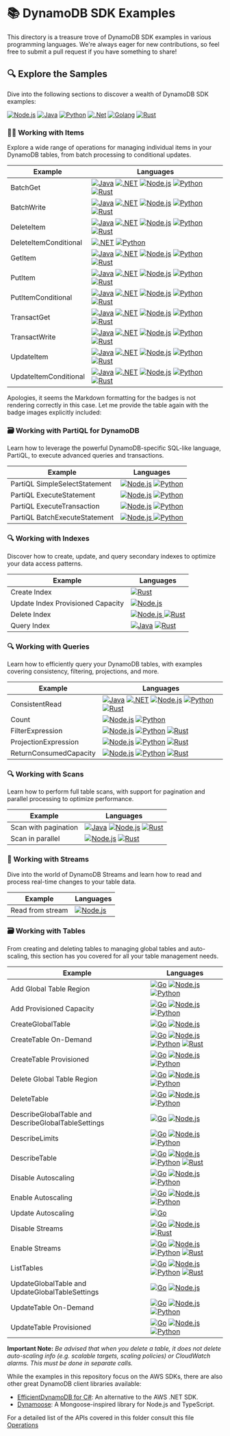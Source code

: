 # 📚 DynamoDB SDK Examples

This directory is a treasure trove of DynamoDB SDK examples in various programming languages. We're always eager for new contributions, so feel free to submit a pull request if you have something to share!

## 🔍 Explore the Samples

Dive into the following sections to discover a wealth of DynamoDB SDK examples:

[![Node.js](https://img.shields.io/badge/Node.js-339933?style=for-the-badge&logo=nodedotjs&logoColor=white)](./node.js/README.md) [![Java](https://img.shields.io/badge/Java-007396?style=for-the-badge&logo=openjdk&logoColor=white)](./java/README.md) [![Python](https://img.shields.io/badge/Python-3776AB?style=for-the-badge&logo=python&logoColor=white)](./python/README.md) [![.Net](https://img.shields.io/badge/.Net-512BD4?style=for-the-badge&logo=dotnet&logoColor=white)](./dotnet/README.md) [![Golang](https://img.shields.io/badge/Go-00ADD8?style=for-the-badge&logo=go&logoColor=white)](./golang/sdk_v1/README.md) [![Rust](https://img.shields.io/badge/Rust-000000?style=for-the-badge&logo=rust&logoColor=white)](./rust/README.md)

### 👨‍💻 Working with Items

Explore a wide range of operations for managing individual items in your DynamoDB tables, from batch processing to conditional updates.

| Example               | Languages                                                                                                                                                                                                                                                                                                                                                                                                                                                                                                                                                                                                                                                                                                                                                                                                                                                                                                                                              |
| --------------------- |--------------------------------------------------------------------------------------------------------------------------------------------------------------------------------------------------------------------------------------------------------------------------------------------------------------------------------------------------------------------------------------------------------------------------------------------------------------------------------------------------------------------------------------------------------------------------------------------------------------------------------------------------------------------------------------------------------------------------------------------------------------------------------------------------------------------------------------------------------------------------------------------------------------------------------------------------------|
| BatchGet              | [<img src="https://img.shields.io/badge/Java-007396?style=flat-square&logo=openjdk&logoColor=white" alt="Java" >](./java/sdk_v1/data_plane/WorkingWithItems/BatchGetItem.java) [<img src="https://img.shields.io/badge/.NET-512BD4?style=flat-square&logo=dotnet&logoColor=white" alt=".NET" >](./dotnet/sdk_v2/WorkingWithItems/BatchGetItem.cs) [<img src="https://img.shields.io/badge/Node.js-339933?style=flat-square&logo=nodedotjs&logoColor=white" alt="Node.js" >](./node.js/sdk_v3/data_plane/WorkingWithItems/batch-get.js) [<img src="https://img.shields.io/badge/Python-3776AB?style=flat-square&logo=python&logoColor=white" alt="Python" >](./python/data_plane/WorkingWithItems/batch_get.py) [<img src="https://img.shields.io/badge/Rust-000000?style=flat-square&logo=rust&logoColor=white" alt="Rust" >](./rust/data_plane/working_with_items/src/batch-get/main.rs)                                                              |
| BatchWrite            | [<img src="https://img.shields.io/badge/Java-007396?style=flat-square&logo=openjdk&logoColor=white" alt="Java" >](./java/sdk_v1/data_plane/WorkingWithItems/BatchWriteItem.java) [<img src="https://img.shields.io/badge/.NET-512BD4?style=flat-square&logo=dotnet&logoColor=white" alt=".NET" >](./dotnet/sdk_v2/WorkingWithItems//BatchWriteItem.cs) [<img src="https://img.shields.io/badge/Node.js-339933?style=flat-square&logo=nodedotjs&logoColor=white" alt="Node.js" >](./node.js/sdk_v3/data_plane/WorkingWithItems/batch-write.js) [<img src="https://img.shields.io/badge/Python-3776AB?style=flat-square&logo=python&logoColor=white" alt="Python" >](./python/data_plane/WorkingWithItems/batch_write.py) [<img src="https://img.shields.io/badge/Rust-000000?style=flat-square&logo=rust&logoColor=white" alt="Rust" >](./rust/data_plane/working_with_items/src/batch-write/main.rs)                                                   |
| DeleteItem            | [<img src="https://img.shields.io/badge/Java-007396?style=flat-square&logo=openjdk&logoColor=white" alt="Java" >](./java/sdk_v1/data_plane/WorkingWithItems/DeleteItem.java) [<img src="https://img.shields.io/badge/.NET-512BD4?style=flat-square&logo=dotnet&logoColor=white" alt=".NET" >](./dotnet/sdk_v2/WorkingWithItems/DeleteItem.cs) [<img src="https://img.shields.io/badge/Node.js-339933?style=flat-square&logo=nodedotjs&logoColor=white" alt="Node.js" >](./node.js/sdk_v3/data_plane/WorkingWithItems/delete-item.js) [<img src="https://img.shields.io/badge/Python-3776AB?style=flat-square&logo=python&logoColor=white" alt="Python" >](./python/data_plane/WorkingWithItems/delete_item.py) [<img src="https://img.shields.io/badge/Rust-000000?style=flat-square&logo=rust&logoColor=white" alt="Rust" >](./rust/data_plane/working_with_items/src/delete-item/main.rs)                                                            |
| DeleteItemConditional | [<img src="https://img.shields.io/badge/.NET-512BD4?style=flat-square&logo=dotnet&logoColor=white" alt=".NET" >](./dotnet/sdk_v2/WorkingWithItems/DeleteItemConditional.cs) [<img src="https://img.shields.io/badge/Python-3776AB?style=flat-square&logo=python&logoColor=white" alt="Python" >](./python/data_plane/WorkingWithItems/delete_item2.py)                                                                                                                                                                                                                                                                                                                                                                                                                                                                                                                                                                                                 |
| GetItem               | [<img src="https://img.shields.io/badge/Java-007396?style=flat-square&logo=openjdk&logoColor=white" alt="Java" >](./java/sdk_v1/data_plane/WorkingWithItems/GetItem.java) [<img src="https://img.shields.io/badge/.NET-512BD4?style=flat-square&logo=dotnet&logoColor=white" alt=".NET" >](./dotnet/sdk_v2/WorkingWithItems/GetItem.cs) [<img src="https://img.shields.io/badge/Node.js-339933?style=flat-square&logo=nodedotjs&logoColor=white" alt="Node.js" >](./node.js/sdk_v3/data_plane/WorkingWithItems//get-item.js) [<img src="https://img.shields.io/badge/Python-3776AB?style=flat-square&logo=python&logoColor=white" alt="Python" >](./python/data_plane/WorkingWithItems/get_item.py) [<img src="https://img.shields.io/badge/Rust-000000?style=flat-square&logo=rust&logoColor=white" alt="Rust" >](./rust/data_plane/working_with_items/src/put-item/main.rs)                                                                          |
| PutItem               | [<img src="https://img.shields.io/badge/Java-007396?style=flat-square&logo=openjdk&logoColor=white" alt="Java" >](./java/sdk_v1/data_plane/WorkingWithItems/PutItem.java) [<img src="https://img.shields.io/badge/.NET-512BD4?style=flat-square&logo=dotnet&logoColor=white" alt=".NET" >](./dotnet/sdk_v2/WorkingWithItems/PutItem.cs) [<img src="https://img.shields.io/badge/Node.js-339933?style=flat-square&logo=nodedotjs&logoColor=white" alt="Node.js" >](./node.js/sdk_v3/data_plane/WorkingWithItems//put-item.js) [<img src="https://img.shields.io/badge/Python-3776AB?style=flat-square&logo=python&logoColor=white" alt="Python" >](./python/data_plane/WorkingWithItems/put_item.py) [<img src="https://img.shields.io/badge/Rust-000000?style=flat-square&logo=rust&logoColor=white" alt="Rust" >](./rust/data_plane/working_with_items/put-item/main.rs)                                                                              |
| PutItemConditional    | [<img src="https://img.shields.io/badge/Java-007396?style=flat-square&logo=openjdk&logoColor=white" alt="Java" >](./java/sdk_v1/data_plane/WorkingWithItems/PutItemConditional.java) [<img src="https://img.shields.io/badge/.NET-512BD4?style=flat-square&logo=dotnet&logoColor=white" alt=".NET" >](./dotnet/sdk_v2/WorkingWithItems/PutItemConditional.cs) [<img src="https://img.shields.io/badge/Node.js-339933?style=flat-square&logo=nodedotjs&logoColor=white" alt="Node.js" >](./node.js/sdk_v3/data_plane/WorkingWithItems//put-item-conditional.js) [<img src="https://img.shields.io/badge/Python-3776AB?style=flat-square&logo=python&logoColor=white" alt="Python" >](./python/data_plane/WorkingWithItems/put_item_conditional.py) [<img src="https://img.shields.io/badge/Rust-000000?style=flat-square&logo=rust&logoColor=white" alt="Rust" >](./rust/data_plane/working_with_items/conditional-put-item/main.rs)                    |
| TransactGet           | [<img src="https://img.shields.io/badge/Java-007396?style=flat-square&logo=openjdk&logoColor=white" alt="Java" >](./java/sdk_v1/data_plane/WorkingWithItems/TransactGetItem.java) [<img src="https://img.shields.io/badge/.NET-512BD4?style=flat-square&logo=dotnet&logoColor=white" alt=".NET" >](./dotnet/sdk_v2/WorkingWithItems/TransactGetItems.cs) [<img src="https://img.shields.io/badge/Node.js-339933?style=flat-square&logo=nodedotjs&logoColor=white" alt="Node.js" >](./node.js/sdk_v3/data_plane/WorkingWithItems//transact-get.js) [<img src="https://img.shields.io/badge/Python-3776AB?style=flat-square&logo=python&logoColor=white" alt="Python" >](./python/data_plane/WorkingWithItems/transact_get.py) [<img src="https://img.shields.io/badge/Rust-000000?style=flat-square&logo=rust&logoColor=white" alt="Rust" >](./rust/data_plane/working_with_items/src/get-item/main.rs)                                                 |
| TransactWrite         | [<img src="https://img.shields.io/badge/Java-007396?style=flat-square&logo=openjdk&logoColor=white" alt="Java" >](./java/sdk_v1/data_plane/WorkingWithItems/TransactWriteItem.java) [<img src="https://img.shields.io/badge/.NET-512BD4?style=flat-square&logo=dotnet&logoColor=white" alt=".NET" >](./dotnet/sdk_v2/WorkingWithItems/TransactWriteItems.cs) [<img src="https://img.shields.io/badge/Node.js-339933?style=flat-square&logo=nodedotjs&logoColor=white" alt="Node.js" >](./node.js/sdk_v3/data_plane/WorkingWithItems//transact-write.js) [<img src="https://img.shields.io/badge/Python-3776AB?style=flat-square&logo=python&logoColor=white" alt="Python" >](./python/data_plane/WorkingWithItems/transact_write.py) [<img src="https://img.shields.io/badge/Rust-000000?style=flat-square&logo=rust&logoColor=white" alt="Rust" >](./rust/data_plane/working_with_items/src/transact-put/main.rs)                                     |
| UpdateItem            | [<img src="https://img.shields.io/badge/Java-007396?style=flat-square&logo=openjdk&logoColor=white" alt="Java" >](./java/sdk_v1/data_plane/WorkingWithItems/UpdateItem.java) [<img src="https://img.shields.io/badge/.NET-512BD4?style=flat-square&logo=dotnet&logoColor=white" alt=".NET" >](./dotnet/sdk_v2/WorkingWithItems/UpdateItem.cs) [<img src="https://img.shields.io/badge/Node.js-339933?style=flat-square&logo=nodedotjs&logoColor=white" alt="Node.js" >](./node.js/sdk_v3/data_plane/WorkingWithItems//update-item.js) [<img src="https://img.shields.io/badge/Python-3776AB?style=flat-square&logo=python&logoColor=white" alt="Python" >](./python/data_plane/WorkingWithItems/updating_item.py) [<img src="https://img.shields.io/badge/Rust-000000?style=flat-square&logo=rust&logoColor=white" alt="Rust" >](./rust/data_plane/working_with_items/src/update-item/main.rs)                                                         |
| UpdateItemConditional | [<img src="https://img.shields.io/badge/Java-007396?style=flat-square&logo=openjdk&logoColor=white" alt="Java" >](./java/sdk_v1/data_plane/WorkingWithItems/UpdateItemConditional.java) [<img src="https://img.shields.io/badge/.NET-512BD4?style=flat-square&logo=dotnet&logoColor=white" alt=".NET" >](./dotnet/sdk_v2/WorkingWithItems/UpdateItemConditional.cs) [<img src="https://img.shields.io/badge/Node.js-339933?style=flat-square&logo=nodedotjs&logoColor=white" alt="Node.js" >](./node.js/sdk_v3/data_plane/WorkingWithItems//update-item-conditional.js) [<img src="https://img.shields.io/badge/Python-3776AB?style=flat-square&logo=python&logoColor=white" alt="Python" >](./python/data_plane/WorkingWithItems/update_item_conditional.py) [<img src="https://img.shields.io/badge/Rust-000000?style=flat-square&logo=rust&logoColor=white" alt="Rust" >](./rust/data_plane/working_with_items/src/conditional-update-item/main.rs) |

Apologies, it seems the Markdown formatting for the badges is not rendering correctly in this case. Let me provide the table again with the badge images explicitly included:

### 🗃️ Working with PartiQL for DynamoDB

Learn how to leverage the powerful DynamoDB-specific SQL-like language, PartiQL, to execute advanced queries and transactions.

| Example                       | Languages                                                                                                                                                                                                                                                                                                                                                        |
| ----------------------------- |------------------------------------------------------------------------------------------------------------------------------------------------------------------------------------------------------------------------------------------------------------------------------------------------------------------------------------------------------------------|
| PartiQL SimpleSelectStatement | [![Node.js](https://img.shields.io/badge/Node.js-339933?style=flat-square&logo=nodedotjs&logoColor=white)](./node.js/sdk_v3/data_plane/WorkingWithPartiQL/simple-select-statement.js) [![Python](https://img.shields.io/badge/Python-3776AB?style=flat-square&logo=python&logoColor=white)](./python/data_plane/WorkingWithPartiQL/simple-select-statement.py)   |
| PartiQL ExecuteStatement      | [![Node.js](https://img.shields.io/badge/Node.js-339933?style=flat-square&logo=nodedotjs&logoColor=white)](./node.js/sdk_v3/data_plane/WorkingWithPartiQL/execute-statement.js) [![Python](https://img.shields.io/badge/Python-3776AB?style=flat-square&logo=python&logoColor=white)](./python/data_plane/WorkingWithPartiQL/execute-statement.py)               |
| PartiQL ExecuteTransaction    | [![Node.js](https://img.shields.io/badge/Node.js-339933?style=flat-square&logo=nodedotjs&logoColor=white)](./node.js/sdk_v3/data_plane/WorkingWithPartiQL/execute-transaction.js) [![Python](https://img.shields.io/badge/Python-3776AB?style=flat-square&logo=python&logoColor=white)](./python/data_plane/WorkingWithPartiQL/execute-transaction.py)           |
| PartiQL BatchExecuteStatement | [![Node.js](https://img.shields.io/badge/Node.js-339933?style=flat-square&logo=nodedotjs&logoColor=white) ](./node.js/sdk_v3/data_plane/WorkingWithPartiQL/batch-execute-statement.js) [![Python](https://img.shields.io/badge/Python-3776AB?style=flat-square&logo=python&logoColor=white) ](./python/data_plane/WorkingWithPartiQL/batch-execute-statement.py) |

### 🔍 Working with Indexes

Discover how to create, update, and query secondary indexes to optimize your data access patterns.

| Example                           | Languages                                                                                                                                                                                                                                                                                                                                      |
| --------------------------------- |------------------------------------------------------------------------------------------------------------------------------------------------------------------------------------------------------------------------------------------------------------------------------------------------------------------------------------------------|
| Create Index                      | [![Rust](https://img.shields.io/badge/Rust-000000?style=flat-square&logo=rust&logoColor=white)](./rust/data_plane/working_with_indexes/src/create-index/main.rs)                                                                                                                                                                               |
| Update Index Provisioned Capacity | [![Node.js](https://img.shields.io/badge/Node.js-339933?style=flat-square&logo=nodedotjs&logoColor=white) ](./node.js/sdk_v3/control_plane/WorkingWithIndexes/UpdateIndexProvisionedCapacity.js)                                                                                                                                               |
| Delete Index                      | [![Node.js](https://img.shields.io/badge/Node.js-339933?style=flat-square&logo=nodedotjs&logoColor=white) ](./node.js/sdk_v3/control_plane/WorkingWithIndexes/DeleteIndex.js) [![Rust](https://img.shields.io/badge/Rust-000000?style=flat-square&logo=rust&logoColor=white)](./rust/data_plane/working_with_indexes/src/delete-index/main.rs) |
| Query Index                       | [![Java](https://img.shields.io/badge/Java-007396?style=flat-square&logo=openjdk&logoColor=white)](./java/sdk_v1/data_plane/WorkingWithIndexes/TableAsyncQueryIndex.java) [![Rust](https://img.shields.io/badge/Rust-000000?style=flat-square&logo=rust&logoColor=white)](./rust/data_plane/working_with_indexes/src/query-index/main.rs)      |

### 🔍 Working with Queries

Learn how to efficiently query your DynamoDB tables, with examples covering consistency, filtering, projections, and more.

| Example                | Languages                                                                                                                                                                                                                                                                                                                                                                                                                                                                                                                                                                                                                                                                                                                                                                                                                                                             |
| ---------------------- |-----------------------------------------------------------------------------------------------------------------------------------------------------------------------------------------------------------------------------------------------------------------------------------------------------------------------------------------------------------------------------------------------------------------------------------------------------------------------------------------------------------------------------------------------------------------------------------------------------------------------------------------------------------------------------------------------------------------------------------------------------------------------------------------------------------------------------------------------------------------------|
| ConsistentRead         | [![Java](https://img.shields.io/badge/Java-007396?style=flat-square&logo=openjdk&logoColor=white)](./java/sdk_v1/data_plane/WorkingWithQueries/TableAsyncQuery.java) [![.NET](https://img.shields.io/badge/.NET-512BD4?style=flat-square&logo=dotnet&logoColor=white)](./dotnet/sdk_v2/WorkingWithQueries/QueryConsistentRead.cs) [![Node.js](https://img.shields.io/badge/Node.js-339933?style=flat-square&logo=nodedotjs&logoColor=white)](./node.js/sdk_v3/data_plane/WorkingWithQueries/query-consistent-read.js) [![Python](https://img.shields.io/badge/Python-3776AB?style=flat-square&logo=python&logoColor=white)](./python/data_plane/WorkingWithQueries/query-consistent-read.py) [![Rust](https://img.shields.io/badge/Rust-000000?style=flat-square&logo=rust&logoColor=white)](./rust/data_plane/working_with_queries/src/query-consistent-read/main.rs) |
| Count                  | [![Node.js](https://img.shields.io/badge/Node.js-339933?style=flat-square&logo=nodedotjs&logoColor=white)](./node.js/sdk_v3/data_plane/WorkingWithQueries/query-scan-count.js) [![Python](https://img.shields.io/badge/Python-3776AB?style=flat-square&logo=python&logoColor=white)](./python/data_plane/WorkingWithQueries/query-scan-count.py)                                                                                                                                                                                                                                                                                                                                                                                                                                                                                                                      |
| FilterExpression       | [![Node.js](https://img.shields.io/badge/Node.js-339933?style=flat-square&logo=nodedotjs&logoColor=white)](./node.js/sdk_v3/data_plane/WorkingWithQueries/query-filter-expression.js) [![Python](https://img.shields.io/badge/Python-3776AB?style=flat-square&logo=python&logoColor=white)](./python/data_plane/WorkingWithQueries/query_filter_expression.py) [![Rust](https://img.shields.io/badge/Rust-000000?style=flat-square&logo=rust&logoColor=white)](./rust/data_plane/working_with_queries/src/query-scan-filter/main.rs)                                                                                                                                                                                                                                                                                                                                  |
| ProjectionExpression   | [![Node.js](https://img.shields.io/badge/Node.js-339933?style=flat-square&logo=nodedotjs&logoColor=white)](./node.js/sdk_v3/data_plane/WorkingWithQueries/query-projection-expression.js) [![Python](https://img.shields.io/badge/Python-3776AB?style=flat-square&logo=python&logoColor=white)](./python/data_plane/WorkingWithQueries/query_projection_expression.py) [![Rust](https://img.shields.io/badge/Rust-000000?style=flat-square&logo=rust&logoColor=white)](./rust/data_plane/working_with_queries/src/query-projection/main.rs)                                                                                                                                                                                                                                                                                                                           |
| ReturnConsumedCapacity | [![Node.js](https://img.shields.io/badge/Node.js-339933?style=flat-square&logo=nodedotjs&logoColor=white)](./node.js/sdk_v3/data_plane/WorkingWithQueries/query-return-consumed-capacity.js) [![Python](https://img.shields.io/badge/Python-3776AB?style=flat-square&logo=python&logoColor=white)](./python/data_plane/WorkingWithQueries/query-return-consumed-capacity.py) [![Rust](https://img.shields.io/badge/Rust-000000?style=flat-square&logo=rust&logoColor=white)](./rust/data_plane/working_with_queries/src/query-consumed-capacity/main.rs)                                                                                                                                                                                                                                                                                                              |

### 🔍 Working with Scans

Learn how to perform full table scans, with support for pagination and parallel processing to optimize performance.

| Example              | Languages                                                                                                                                                                                                                                                                                                                                                                                                                                                                                                                      |
| -------------------- |--------------------------------------------------------------------------------------------------------------------------------------------------------------------------------------------------------------------------------------------------------------------------------------------------------------------------------------------------------------------------------------------------------------------------------------------------------------------------------------------------------------------------------|
| Scan with pagination | [![Java](https://img.shields.io/badge/Java-007396?style=flat-square&logo=openjdk&logoColor=white)](./java/sdk_v1/data_plane/WorkingWithScans/TableAsyncScan.java) [![Node.js](https://img.shields.io/badge/Node.js-339933?style=flat-square&logo=nodedotjs&logoColor=white)](./node.js/sdk_v3/data_plane/WorkingWithScans/scan-fetch-all-pagination.js) [![Rust](https://img.shields.io/badge/Rust-000000?style=flat-square&logo=rust&logoColor=white)](./rust/data_plane/working_with_scans/src/scan-with-pagination/main.rs) |
| Scan in parallel     | [![Node.js](https://img.shields.io/badge/Node.js-339933?style=flat-square&logo=nodedotjs&logoColor=white)](./node.js/sdk_v3/data_plane/WorkingWithScans/scan-parallel-segments.js) [![Rust](https://img.shields.io/badge/Rust-000000?style=flat-square&logo=rust&logoColor=white)](./rust/data_plane/working_with_scans/src/scan-in-parallel/main.rs)                                                                                                                                                                          |

### 🌊 Working with Streams

Dive into the world of DynamoDB Streams and learn how to read and process real-time changes to your table data.

| Example          | Languages                                                                                                                                                                 |
| ---------------- |---------------------------------------------------------------------------------------------------------------------------------------------------------------------------|
| Read from stream | [![Node.js](https://img.shields.io/badge/Node.js-339933?style=flat-square&logo=nodedotjs&logoColor=white)](./node.js/sdk_v3/data_plane/WorkingWithStreams/read-stream.js) |

### 🗃️ Working with Tables

From creating and deleting tables to managing global tables and auto-scaling, this section has you covered for all your table management needs.

| Example                                             | Languages                                                                                                                                                                                                                                                                                                                                                                                                                                                                                                                                                                                                                                                                                                             |
| --------------------------------------------------- |-----------------------------------------------------------------------------------------------------------------------------------------------------------------------------------------------------------------------------------------------------------------------------------------------------------------------------------------------------------------------------------------------------------------------------------------------------------------------------------------------------------------------------------------------------------------------------------------------------------------------------------------------------------------------------------------------------------------------|
| Add Global Table Region                             | [![Go](https://img.shields.io/badge/Go-00ADD8?style=flat-square&logo=go&logoColor=white)](./golang/sdk_v1/WorkingWithTables/addGlobalTableRegion/addGlobalTableRegion.go) [![Node.js](https://img.shields.io/badge/Node.js-339933?style=flat-square&logo=nodedotjs&logoColor=white)](./node.js/sdk_v3/control_plane/WorkingWithTables/add-global-table-region.js) [![Python](https://img.shields.io/badge/Python-3776AB?style=flat-square&logo=python&logoColor=white)](./python/control_plane/WorkingWithTables/add_global_table_region.py)                                                                                                                                                                          |
| Add Provisioned Capacity                            | [![Go](https://img.shields.io/badge/Go-00ADD8?style=flat-square&logo=go&logoColor=white)](./golang/sdk_v1/WorkingWithTables/addProvisionedCapacity/addProvisionedCapacity.go) [![Node.js](https://img.shields.io/badge/Node.js-339933?style=flat-square&logo=nodedotjs&logoColor=white)](./node.js/sdk_v3/control_plane/WorkingWithTables/add_provisioned_capacity.js) [![Python](https://img.shields.io/badge/Python-3776AB?style=flat-square&logo=python&logoColor=white)](./python/control_plane/WorkingWithTables/add_provisioned_capacity.py)                                                                                                                                                                    |
| CreateGlobalTable                                   | [![Go](https://img.shields.io/badge/Go-00ADD8?style=flat-square&logo=go&logoColor=white)](./golang/sdk_v1/WorkingWithTables/createGlobalTable/createGlobalTable.go) [![Node.js](https://img.shields.io/badge/Node.js-339933?style=flat-square&logo=nodedotjs&logoColor=white)](./node.js/sdk_v3/control_plane/WorkingWithTables/create-global-table.js)                                                                                                                                                                                                                                                                                                                                                               |
| CreateTable On-Demand                               | [![Go](https://img.shields.io/badge/Go-00ADD8?style=flat-square&logo=go&logoColor=white)](./golang/sdk_v1/WorkingWithTables/createTableOnDemand/createTableOnDemand.go) [![Node.js](https://img.shields.io/badge/Node.js-339933?style=flat-square&logo=nodedotjs&logoColor=white)](./node.js/sdk_v3/control_plane/WorkingWithTables/create_table_on_demand.js) [![Python](https://img.shields.io/badge/Python-3776AB?style=flat-square&logo=python&logoColor=white)](./python/control_plane/WorkingWithTables/create_table_on-demand.py) [![Rust](https://img.shields.io/badge/Rust-000000?style=flat-square&logo=rust&logoColor=white)](./rust/control_plane/working_with_tables/src/create-table-on-demand/main.rs) |
| CreateTable Provisioned                             | [![Go](https://img.shields.io/badge/Go-00ADD8?style=flat-square&logo=go&logoColor=white)](./golang/sdk_v1/WorkingWithTables/createTableProvisioned/createTableProvisioned.go) [![Node.js](https://img.shields.io/badge/Node.js-339933?style=flat-square&logo=nodedotjs&logoColor=white)](./node.js/sdk_v3/control_plane/WorkingWithTables/create_table_provisioned.js) [![Python](https://img.shields.io/badge/Python-3776AB?style=flat-square&logo=python&logoColor=white)](./python/control_plane/WorkingWithTables/create_table_provisioned.py)                                                                                                                                                                    |
| Delete Global Table Region                          | [![Go](https://img.shields.io/badge/Go-00ADD8?style=flat-square&logo=go&logoColor=white)](./golang/sdk_v1/WorkingWithTables/deleteGlobalTableRegion/deleteGlobalTableRegion.go) [![Node.js](https://img.shields.io/badge/Node.js-339933?style=flat-square&logo=nodedotjs&logoColor=white)](./node.js/sdk_v3/control_plane/WorkingWithTables/delete-global-table-region.js) [![Python](https://img.shields.io/badge/Python-3776AB?style=flat-square&logo=python&logoColor=white)](./python/control_plane/WorkingWithTables/delete_global_table_region.py)                                                                                                                                                              |
| DeleteTable                                         | [![Go](https://img.shields.io/badge/Go-00ADD8?style=flat-square&logo=go&logoColor=white)](./golang/sdk_v1/WorkingWithTables/deleteTable/deleteTable.go) [![Node.js](https://img.shields.io/badge/Node.js-339933?style=flat-square&logo=nodedotjs&logoColor=white)](./node.js/sdk_v3/control_plane/WorkingWithTables/delete_table.js) [![Python](https://img.shields.io/badge/Python-3776AB?style=flat-square&logo=python&logoColor=white)](./python/control_plane/WorkingWithTables/delete_table.py)                                                                                                                                                                                                                  |
| DescribeGlobalTable and DescribeGlobalTableSettings | [![Go](https://img.shields.io/badge/Go-00ADD8?style=flat-square&logo=go&logoColor=white)](./golang/sdk_v1/WorkingWithTables/describeGlobalTable/describeGlobalTable.go) [![Node.js](https://img.shields.io/badge/Node.js-339933?style=flat-square&logo=nodedotjs&logoColor=white)](./node.js/sdk_v3/control_plane/WorkingWithTables/describe-global-table-and-global-table-settings.js)                                                                                                                                                                                                                                                                                                                               |
| DescribeLimits                                      | [![Go](https://img.shields.io/badge/Go-00ADD8?style=flat-square&logo=go&logoColor=white)](./golang/sdk_v1/WorkingWithTables/describeLimits/describeLimits.go) [![Node.js](https://img.shields.io/badge/Node.js-339933?style=flat-square&logo=nodedotjs&logoColor=white)](./node.js/sdk_v3/control_plane/WorkingWithTables/describe_limits.js) [![Python](https://img.shields.io/badge/Python-3776AB?style=flat-square&logo=python&logoColor=white)](./python/control_plane/WorkingWithTables/describe_limits.py)                                                                                                                                                                                                      |
| DescribeTable                                       | [![Go](https://img.shields.io/badge/Go-00ADD8?style=flat-square&logo=go&logoColor=white)](./golang/sdk_v1/WorkingWithTables/describeTable/describeTable.go) [![Node.js](https://img.shields.io/badge/Node.js-339933?style=flat-square&logo=nodedotjs&logoColor=white)](./node.js/sdk_v3/control_plane/WorkingWithTables/describe_table.js) [![Python](https://img.shields.io/badge/Python-3776AB?style=flat-square&logo=python&logoColor=white)](./python/control_plane/WorkingWithTables/describe_table.py) [![Rust](https://img.shields.io/badge/Rust-000000?style=flat-square&logo=rust&logoColor=white)](./rust/control_plane/working_with_tables/src/describe-table/main.rs)                                     |
| Disable Autoscaling                                 | [![Go](https://img.shields.io/badge/Go-00ADD8?style=flat-square&logo=go&logoColor=white)](./golang/sdk_v1/WorkingWithTables/disableAutoscaling/disableAutoscaling.go) [![Node.js](https://img.shields.io/badge/Node.js-339933?style=flat-square&logo=nodedotjs&logoColor=white)](./node.js/sdk_v3/control_plane/WorkingWithTables/disable_auto_scaling.js) [![Python](https://img.shields.io/badge/Python-3776AB?style=flat-square&logo=python&logoColor=white)](./python/control_plane/WorkingWithTables/disable_auto-scaling.py)                                                                                                                                                                                    |
| Enable Autoscaling                                  | [![Go](https://img.shields.io/badge/Go-00ADD8?style=flat-square&logo=go&logoColor=white)](./golang/sdk_v1/WorkingWithTables/enableAutoscaling/enableAutoscaling.go) [![Node.js](https://img.shields.io/badge/Node.js-339933?style=flat-square&logo=nodedotjs&logoColor=white)](./node.js/sdk_v3/control_plane/WorkingWithTables/enable_auto_scaling_v2.js) [![Python](https://img.shields.io/badge/Python-3776AB?style=flat-square&logo=python&logoColor=white)](./python/control_plane/WorkingWithTables/enable_auto-scaling.py)                                                                                                                                                                                     |
| Update Autoscaling                                  | [![Go](https://img.shields.io/badge/Go-00ADD8?style=flat-square&logo=go&logoColor=white)](./golang/sdk_v1/WorkingWithTables/updateAutoscaling/updateAutoscaling.go)                                                                                                                                                                                                                                                                                                                                                                                                                                                                                                                                                   |
| Disable Streams                                     | [![Go](https://img.shields.io/badge/Go-00ADD8?style=flat-square&logo=go&logoColor=white)](./golang/sdk_v1/WorkingWithTables/disableStreams/disableStreams.go) [![Node.js](https://img.shields.io/badge/Node.js-339933?style=flat-square&logo=nodedotjs&logoColor=white)](./node.js/sdk_v3/control_plane/WorkingWithTables/disable_streams.js) [![Rust](https://img.shields.io/badge/Rust-000000?style=flat-square&logo=rust&logoColor=white)](./rust/working_with_streams/src/disable-update-streams/main.rs)                                                                                                                                                                                                         |
| Enable Streams                                      | [![Go](https://img.shields.io/badge/Go-00ADD8?style=flat-square&logo=go&logoColor=white)](./golang/sdk_v1/WorkingWithTables/enableStreams/enableStreams.go) [![Node.js](https://img.shields.io/badge/Node.js-339933?style=flat-square&logo=nodedotjs&logoColor=white)](./node.js/sdk_v3/control_plane/WorkingWithTables/enable_streams.js) [![Python](https://img.shields.io/badge/Python-3776AB?style=flat-square&logo=python&logoColor=white)](./python/control_plane/WorkingWithTables/enable_streams.py) [![Rust](https://img.shields.io/badge/Rust-000000?style=flat-square&logo=rust&logoColor=white)](./rust/data_plane/working_with_streams/src/enable-update-streams/main.rs)                                |
| ListTables                                          | [![Go](https://img.shields.io/badge/Go-00ADD8?style=flat-square&logo=go&logoColor=white)](./golang/sdk_v1/WorkingWithTables/listTables/listTables.go) [![Node.js](https://img.shields.io/badge/Node.js-339933?style=flat-square&logo=nodedotjs&logoColor=white)](./node.js/sdk_v3/control_plane/WorkingWithTables/list_tables.js) [![Python](https://img.shields.io/badge/Python-3776AB?style=flat-square&logo=python&logoColor=white)](./python/control_plane/WorkingWithTables/list_tables.py) [![Rust](https://img.shields.io/badge/Rust-000000?style=flat-square&logo=rust&logoColor=white)](./rust/control_plane/working_with_tables/src/list-tables/main.rs)                                                    |
| UpdateGlobalTable and UpdateGlobalTableSettings     | [![Go](https://img.shields.io/badge/Go-00ADD8?style=flat-square&logo=go&logoColor=white)](./golang/sdk_v1/WorkingWithTables/updateGlobalTable/updateGlobalTable.go) [![Node.js](https://img.shields.io/badge/Node.js-339933?style=flat-square&logo=nodedotjs&logoColor=white)](./node.js/sdk_v3/control_plane/WorkingWithTables/update-global-table-and-global-table-settings.js)                                                                                                                                                                                                                                                                                                                                     |
| UpdateTable On-Demand                               | [![Go](https://img.shields.io/badge/Go-00ADD8?style=flat-square&logo=go&logoColor=white)](./golang/sdk_v1/WorkingWithTables/changeTableToOnDemand/changeTableToOnDemand.go) [![Node.js](https://img.shields.io/badge/Node.js-339933?style=flat-square&logo=nodedotjs&logoColor=white)](./node.js/sdk_v3/control_plane/WorkingWithTables/table_change_to_on_demand.js) [![Python](https://img.shields.io/badge/Python-3776AB?style=flat-square&logo=python&logoColor=white)](./python/control_plane/WorkingWithTables/table_change_to_on-demand.py)                                                                                                                                                                    |
| UpdateTable Provisioned                             | [![Go](https://img.shields.io/badge/Go-00ADD8?style=flat-square&logo=go&logoColor=white)](./golang/sdk_v1/WorkingWithTables/changeTableToProvisioned/changeTableToProvisioned.go) [![Node.js](https://img.shields.io/badge/Node.js-339933?style=flat-square&logo=nodedotjs&logoColor=white)](./node.js/sdk_v3/control_plane/WorkingWithTables/table_change_to_provisioned.js) [![Python](https://img.shields.io/badge/Python-3776AB?style=flat-square&logo=python&logoColor=white)](./python/control_plane/WorkingWithTables/table_change_to_provisioned.py)                                                                                                                                                          |

**Important Note:**
_Be advised that when you delete a table, it does not delete auto-scaling info (e.g. scalable targets, scaling policies) or CloudWatch alarms. This must be done in separate calls._

While the examples in this repository focus on the AWS SDKs, there are also other great DynamoDB client libraries available:

- [EfficientDynamoDB for C#](https://github.com/AllocZero/EfficientDynamoDb): An alternative to the AWS .NET SDK.
- [Dynamoose](https://dynamoosejs.com/): A Mongoose-inspired library for Node.js and TypeScript.

For a detailed list of the APIs covered in this folder consult this file [Operations](./Operations.md)
